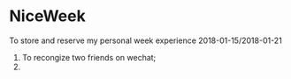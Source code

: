 # NiceWeek
To store and reserve my personal week experience
2018-01-15/2018-01-21
1. To recongize two friends on wechat;
2.
